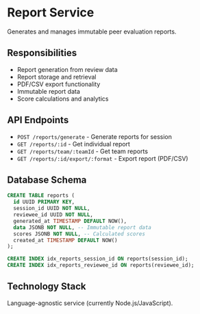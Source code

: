 # Report Service

Generates and manages immutable peer evaluation reports.

## Responsibilities

- Report generation from review data
- Report storage and retrieval
- PDF/CSV export functionality
- Immutable report data
- Score calculations and analytics

## API Endpoints

- `POST /reports/generate` - Generate reports for session
- `GET /reports/:id` - Get individual report
- `GET /reports/team/:teamId` - Get team reports
- `GET /reports/:id/export/:format` - Export report (PDF/CSV)

## Database Schema

```sql
CREATE TABLE reports (
  id UUID PRIMARY KEY,
  session_id UUID NOT NULL,
  reviewee_id UUID NOT NULL,
  generated_at TIMESTAMP DEFAULT NOW(),
  data JSONB NOT NULL, -- Immutable report data
  scores JSONB NOT NULL, -- Calculated scores
  created_at TIMESTAMP DEFAULT NOW()
);

CREATE INDEX idx_reports_session_id ON reports(session_id);
CREATE INDEX idx_reports_reviewee_id ON reports(reviewee_id);
```

## Technology Stack

Language-agnostic service (currently Node.js/JavaScript).
